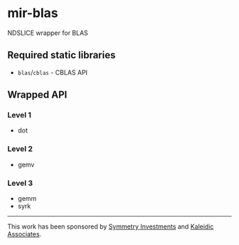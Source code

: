 # mir-blas
NDSLICE wrapper for BLAS

## Required static libraries
 - `blas`/`cblas` - CBLAS API

## Wrapped API

### Level 1
 - dot

### Level 2
 - gemv

### Level 3
 - gemm
 - syrk

---------------

This work has been sponsored by [Symmetry Investments](http://symmetryinvestments.com) and [Kaleidic Associates](https://github.com/kaleidicassociates).
